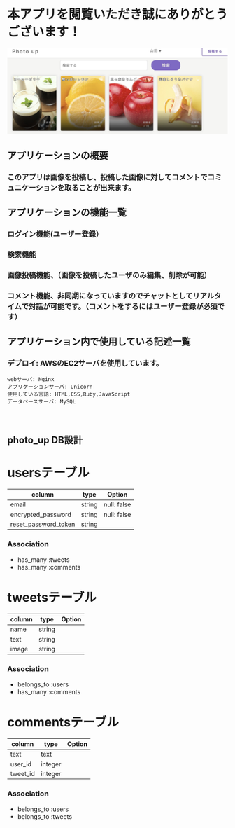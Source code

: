 # 本アプリを閲覧いただき誠にありがとうございます！
![dc621f0814d769da779a5f0ca63b80f9](https://github.com/takatoshi-inoue/photo_up/blob/master/dc621f0814d769da779a5f0ca63b80f9.jpg)
## アプリケーションの概要
### このアプリは画像を投稿し、投稿した画像に対してコメントでコミュニケーションを取ることが出来ます。
## アプリケーションの機能一覧
### ログイン機能(ユーザー登録）
### 検索機能
### 画像投稿機能、（画像を投稿したユーザのみ編集、削除が可能）
### コメント機能、非同期になっていますのでチャットとしてリアルタイムで対話が可能です。（コメントをするにはユーザー登録が必須です）
## アプリケーション内で使用している記述一覧
### デプロイ: AWSのEC2サーバを使用しています。
    webサーバ: Nginx
    アプリケーションサーバ: Unicorn
    使用している言語: HTML,CSS,Ruby,JavaScript
    データベースサーバ: MySQL
　　



## photo_up DB設計

# usersテーブル
|column|type|Option|
|------|----|------|
|email|string|null: false|
|encrypted_password|string|null: false|
|reset_password_token|string||
### Association
- has_many :tweets
- has_many :comments


# tweetsテーブル
|column|type|Option|
|------|----|------|
|name|string||
|text|string||
|image|string||
### Association
- belongs_to :users
- has_many :comments


# commentsテーブル
|column|type|Option|
|------|----|------|
|text|text||
|user_id|integer||
|tweet_id|integer||
### Association
- belongs_to :users
- belongs_to :tweets

